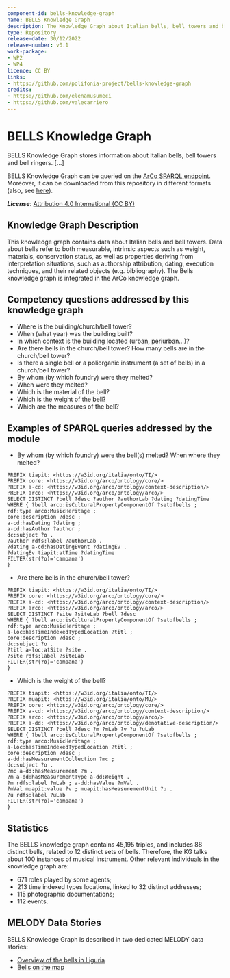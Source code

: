 ```yaml
---
component-id: bells-knowledge-graph
name: BELLS Knowledge Graph
description: The Knowledge Graph about Italian bells, bell towers and bell ringers.
type: Repository
release-date: 30/12/2022
release-number: v0.1
work-package: 
- WP2
- WP4
licence: CC BY
links:
- https://github.com/polifonia-project/bells-knowledge-graph
credits:
- https://github.com/elenamusumeci
- https://github.com/valecarriero
---
```


# BELLS Knowledge Graph
BELLS Knowledge Graph stores information about Italian bells, bell towers and bell ringers.
[...]

BELLS Knowledge Graph can be queried on the [ArCo SPARQL endpoint](https://dati.cultura.gov.it/sparql).
Moreover, it can be downloaded from this repository in different formats (also, see [here](http://dati.beniculturali.it/resource/datasetCampaneLiguria)).

***License***: [Attribution 4.0 International (CC BY)](https://creativecommons.org/licenses/by/4.0/)

## Knowledge Graph Description

This knowledge graph contains data about Italian bells and bell towers.
Data about bells refer to both measurable, intrinsic aspects such as weight, materials, conservation status, as well as properties deriving from interpretation situations, such as authorship attribution, dating, execution techniques, and their related objects (e.g. bibliography).
The Bells knowledge graph is integrated in the ArCo knowledge graph.

## Competency questions addressed by this knowledge graph
- Where is the building/church/bell tower?
- When (what year) was the building built?
- In which context is the building located (urban, periurban...)?
- Are there bells in the church/bell tower? How many bells are in the church/bell tower?
- Is there a single bell or a poliorganic instrument (a set of bells) in a church/bell tower?
- By whom (by which foundry) were they melted?
- When were they melted?
- Which is the material of the bell?
- Which is the weight of the bell?
- Which are the measures of the bell?

## Examples of SPARQL queries addressed by the module
- By whom (by which foundry) were the bell(s) melted? When where they melted?
```
PREFIX tiapit: <https://w3id.org/italia/onto/TI/>
PREFIX core: <https://w3id.org/arco/ontology/core/>
PREFIX a-cd: <https://w3id.org/arco/ontology/context-description/>
PREFIX arco: <https://w3id.org/arco/ontology/arco/>
SELECT DISTINCT ?bell ?desc ?author ?authorLab ?dating ?datingTime
WHERE { ?bell arco:isCulturalPropertyComponentOf ?setofbells ; rdf:type arco:MusicHeritage ;
core:description ?desc ;
a-cd:hasDating ?dating ;
a-cd:hasAuthor ?author ;
dc:subject ?o .
?author rdfs:label ?authorLab .
?dating a-cd:hasDatingEvent ?datingEv .
?datingEv tiapit:atTime ?datingTime
FILTER(str(?o)='campana')
}
```

- Are there bells in the church/bell tower?
```
PREFIX tiapit: <https://w3id.org/italia/onto/TI/>
PREFIX core: <https://w3id.org/arco/ontology/core/>
PREFIX a-cd: <https://w3id.org/arco/ontology/context-description/>
PREFIX arco: <https://w3id.org/arco/ontology/arco/>
SELECT DISTINCT ?site ?siteLab ?bell ?desc
WHERE { ?bell arco:isCulturalPropertyComponentOf ?setofbells ; rdf:type arco:MusicHeritage ;
a-loc:hasTimeIndexedTypedLocation ?titl ;
core:description ?desc ;
dc:subject ?o .
?titl a-loc:atSite ?site .
?site rdfs:label ?siteLab
FILTER(str(?o)='campana')
}
```

- Which is the weight of the bell?
```
PREFIX tiapit: <https://w3id.org/italia/onto/TI/>
PREFIX muapit: <https://w3id.org/italia/onto/MU/>
PREFIX core: <https://w3id.org/arco/ontology/core/>
PREFIX a-cd: <https://w3id.org/arco/ontology/context-description/>
PREFIX arco: <https://w3id.org/arco/ontology/arco/>
PREFIX a-dd: <https://w3id.org/arco/ontology/denotative-description/>
SELECT DISTINCT ?bell ?desc ?m ?mLab ?v ?u ?uLab
WHERE { ?bell arco:isCulturalPropertyComponentOf ?setofbells ; rdf:type arco:MusicHeritage ;
a-loc:hasTimeIndexedTypedLocation ?titl ;
core:description ?desc ;
a-dd:hasMeasurementCollection ?mc ;
dc:subject ?o .
?mc a-dd:hasMeasurement ?m .
?m a-dd:hasMeasurementType a-dd:Weight .
?m rdfs:label ?mLab ; a-dd:hasValue ?mVal .
?mVal muapit:value ?v ; muapit:hasMeasurementUnit ?u .
?u rdfs:label ?uLab
FILTER(str(?o)='campana')
}
```

## Statistics
The BELLS knowledge graph contains 45,195 triples, and includes 88 distinct bells, related to 12 distinct sets of bells. 
Therefore, the KG talks about 100 instances of musical instrument.
Other relevant individuals in the knowledge graph are: 
- 671 roles played by some agents; 
- 213 time indexed types locations, linked to 32 distinct addresses; 
- 115 photographic documentations; 
- 112 events.


## MELODY Data Stories

BELLS Knowledge Graph is described in two dedicated MELODY data stories:
- [Overview of the bells in Liguria](https://projects.dharc.unibo.it/melody/bells/overview_of_the_bells_in_liguria)
- [Bells on the map](https://projects.dharc.unibo.it/melody/bells/bells_on_the_map)
